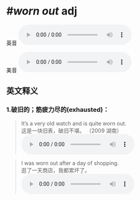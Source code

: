 # ***\#worn out*** adj
英音
<audio src="./media/worn-out1.aac" controls="controls"></audio>

美音
<audio src="./media/worn-out2.aac" controls="controls"></audio>



  

英文释义
---
### 1.**破旧的；筋疲力尽的(exhausted)：**  

 > It’s a very old watch and is quite worn out.   
 > 这是一块旧表，破旧不堪。  （2009 湖南）  
<audio src="./media/1-worn.aac" controls="controls"></audio>

 > I was worn out after a day of shopping.   
 > 逛了一天商店，我都累坏了。    
<audio src="./media/2-worn.aac" controls="controls"></audio>


